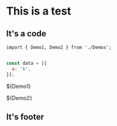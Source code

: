 # This is a test

## It's a code

```js-precode
import { Demo1, Demo2 } from './Demos';
```

```js

const data = [{
  a: 'b',
}];

```

${Demo1}

${Demo2}

## It's footer
